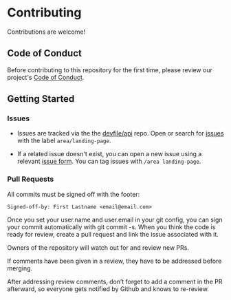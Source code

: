 # Contributing

Contributions are welcome!

## Code of Conduct

Before contributing to this repository for the first time, please review our project's [Code of Conduct](https://github.com/devfile/api/blob/main/CODE_OF_CONDUCT.md).

## Getting Started

### Issues

- Issues are tracked via the the [devfile/api](https://github.com/devfile/api) repo. Open or search for [issues](https://github.com/devfile/api/issues) with the label `area/landing-page`.

- If a related issue doesn't exist, you can open a new issue using a relevant [issue form](https://github.com/devfile/api/issues/new/choose). You can tag issues with `/area landing-page`.

### Pull Requests

All commits must be signed off with the footer:

```
Signed-off-by: First Lastname <email@email.com>
```

Once you set your user.name and user.email in your git config, you can sign your commit automatically with git commit -s. When you think the code is ready for review, create a pull request and link the issue associated with it.

Owners of the repository will watch out for and review new PRs.

If comments have been given in a review, they have to be addressed before merging.

After addressing review comments, don’t forget to add a comment in the PR afterward, so everyone gets notified by Github and knows to re-review.
